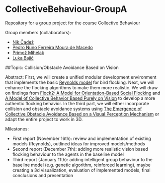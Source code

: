 # CollectiveBehaviour-GroupA
Repository for a group project for the course Collective Behaviour

Group members (collaborators):
- [Nik Čadež](https://github.com/RootRooster)
- [Pedro Nuno Ferreira Moura de Macedo](https://github.com/pedronunomacedo)
- [Primož Mihelak](https://github.com/PMihelak)
- [Luka Bajić](https://github.com/bajicluka01)

##Topic: Collision/Obstacle Avoidance Based on Vision  

Abstract: First, we will create a unified modular development environment that implements the basic [Reynolds model](https://en.wikipedia.org/wiki/Boids) for bird flocking. Next, we will enhance the flocking algorithms to make them more realistic. We will draw on findings from [Flock2: A Model for Orientation-Based Social Flocking](https://www.sciencedirect.com/science/article/pii/S0022519324001644?via%3Dihub#b58) and [A Model of Collective Behavior Based Purely on Vision](https://www.science.org/doi/10.1126/sciadv.aay0792) to develop a more authentic flocking behavior. In the third part, we will either incorporate collision and obstacle avoidance systems using [The Emergence of Collective Obstacle Avoidance Based on a Visual Perception Mechanism](https://www.sciencedirect.com/science/article/abs/pii/S0020025521010537?via%3Dihub) or adapt the entire project to work in 3D.

Milestones:
- First report (November 16th): review and implementation of existing models (Reynolds), outlined ideas for improved models/methods
- Second report (December 7th): adding more realistic vision based flocking behaviour to the agents in the baseline model
- Third report (January 11th): adding intelligent group behaviour to the baseline model (e.g. genetic algorithm, reinforced learning), maybe creating a 3d visualization, evaluation of implemented models, final conclusions and presentation
